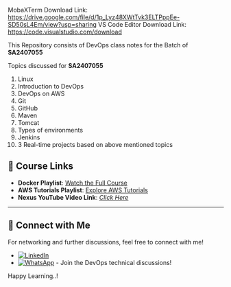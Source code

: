 MobaXTerm Download Link: https://drive.google.com/file/d/1p_Lyz48XWtTvk3ELTPppEe-SD50sL4Em/view?usp=sharing
VS Code Editor Download Link: https://code.visualstudio.com/download

This Repository consists of DevOps class notes for the Batch of **SA2407055**

Topics discussed for **SA2407055**
1. Linux
2. Introduction to DevOps
3. DevOps on AWS
4. Git
5. GitHub
6. Maven
7. Tomcat
8. Types of environments
9. Jenkins
10. 3 Real-time projects based on above mentioned topics

## 🎥 Course Links

- **Docker Playlist**: [Watch the Full Course](https://www.youtube.com/playlist?list=PLs-PsDpuAuTeNx3OgGQ1QrpNBo-XE6VBh)
- **AWS Tutorials Playlist**: [Explore AWS Tutorials](https://www.youtube.com/playlist?list=PLs-PsDpuAuTdOcZa-DDgG8KRbtMI_XRrC)
- **Nexus YouTube Video Link**: [*Click Here*](https://youtu.be/opJAfDOCZuI)

---

## 🤝 Connect with Me

For networking and further discussions, feel free to connect with me!

- [![LinkedIn](https://img.shields.io/badge/LinkedIn-0077B5?style=for-the-badge&logo=linkedin&logoColor=white)](https://www.linkedin.com/in/kastro-kiran/)
- [![WhatsApp](https://img.shields.io/badge/WhatsApp-25D366?style=for-the-badge&logo=whatsapp&logoColor=white)](https://chat.whatsapp.com/EGw6ZlwUHZc82cA0vXFnwm) - Join the DevOps technical discussions!



Happy Learning..!
